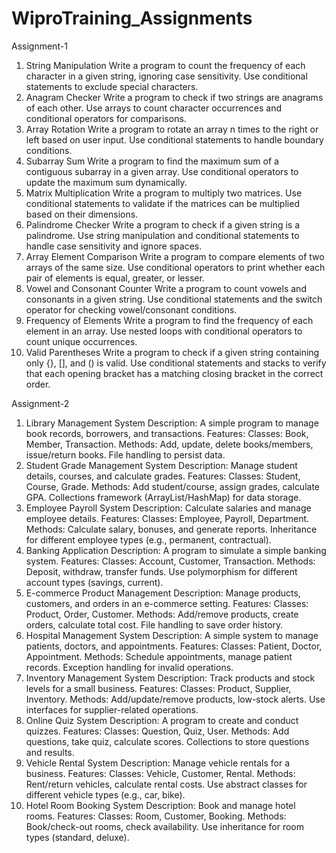# WiproTraining_Assignments
Assignment-1
1. String Manipulation
Write a program to count the frequency of each character in a given string, ignoring case sensitivity. Use conditional statements to exclude special characters.
2. Anagram Checker
Write a program to check if two strings are anagrams of each other. Use arrays to count character occurrences and conditional operators for comparisons.
3. Array Rotation
Write a program to rotate an array n times to the right or left based on user input. Use conditional statements to handle boundary conditions.
4. Subarray Sum
Write a program to find the maximum sum of a contiguous subarray in a given array. Use conditional operators to update the maximum sum dynamically.
5. Matrix Multiplication
Write a program to multiply two matrices. Use conditional statements to validate if the matrices can be multiplied based on their dimensions.
6. Palindrome Checker
Write a program to check if a given string is a palindrome. Use string manipulation and conditional statements to handle case sensitivity and ignore spaces.
7. Array Element Comparison
Write a program to compare elements of two arrays of the same size. Use conditional operators to print whether each pair of elements is equal, greater, or lesser.
8. Vowel and Consonant Counter
Write a program to count vowels and consonants in a given string. Use conditional statements and the switch operator for checking vowel/consonant conditions.
9. Frequency of Elements
Write a program to find the frequency of each element in an array. Use nested loops with conditional operators to count unique occurrences.
10. Valid Parentheses
Write a program to check if a given string containing only {}, [], and () is valid. Use conditional statements and stacks to verify that each opening bracket has a matching closing bracket in the correct order.

Assignment-2
1. Library Management System
Description: A simple program to manage book records, borrowers, and transactions.
Features:
Classes: Book, Member, Transaction.
Methods: Add, update, delete books/members, issue/return books.
File handling to persist data.
2. Student Grade Management System
Description: Manage student details, courses, and calculate grades.
Features:
Classes: Student, Course, Grade.
Methods: Add student/course, assign grades, calculate GPA.
Collections framework (ArrayList/HashMap) for data storage.
3. Employee Payroll System
Description: Calculate salaries and manage employee details.
Features:
Classes: Employee, Payroll, Department.
Methods: Calculate salary, bonuses, and generate reports.
Inheritance for different employee types (e.g., permanent, contractual).
4. Banking Application
Description: A program to simulate a simple banking system.
Features:
Classes: Account, Customer, Transaction.
Methods: Deposit, withdraw, transfer funds.
Use polymorphism for different account types (savings, current).
5. E-commerce Product Management
Description: Manage products, customers, and orders in an e-commerce setting.
Features:
Classes: Product, Order, Customer.
Methods: Add/remove products, create orders, calculate total cost.
File handling to save order history.
6. Hospital Management System
Description: A simple system to manage patients, doctors, and appointments.
Features:
Classes: Patient, Doctor, Appointment.
Methods: Schedule appointments, manage patient records.
Exception handling for invalid operations.
7. Inventory Management System
Description: Track products and stock levels for a small business.
Features:
Classes: Product, Supplier, Inventory.
Methods: Add/update/remove products, low-stock alerts.
Use interfaces for supplier-related operations.
8. Online Quiz System
Description: A program to create and conduct quizzes.
Features:
Classes: Question, Quiz, User.
Methods: Add questions, take quiz, calculate scores.
Collections to store questions and results.
9. Vehicle Rental System
Description: Manage vehicle rentals for a business.
Features:
Classes: Vehicle, Customer, Rental.
Methods: Rent/return vehicles, calculate rental costs.
Use abstract classes for different vehicle types (e.g., car, bike).
10. Hotel Room Booking System
Description: Book and manage hotel rooms.
Features:
Classes: Room, Customer, Booking.
Methods: Book/check-out rooms, check availability.
Use inheritance for room types (standard, deluxe).
